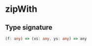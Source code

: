 # zipWith

## Type signature

<!-- prettier-ignore-start -->
```typescript
(f: any) => (xs: any, ys: any) => any
```
<!-- prettier-ignore-end -->
